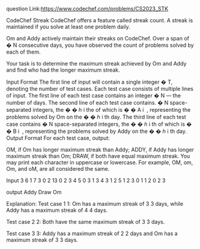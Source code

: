 question Link:https://www.codechef.com/problems/CS2023_STK 

CodeChef Streak
CodeChef offers a feature called streak count. A streak is maintained if you solve at least one problem daily.

Om and Addy actively maintain their streaks on CodeChef. Over a span of 
�
N consecutive days, you have observed the count of problems solved by each of them.

Your task is to determine the maximum streak achieved by Om and Addy and find who had the longer maximum streak.

Input Format
The first line of input will contain a single integer 
�
T, denoting the number of test cases.
Each test case consists of multiple lines of input.
The first line of each test case contains an integer 
�
N — the number of days.
The second line of each test case contains.
�
N space-separated integers, the
�
�
ℎ
i 
the 
  of which is 
�
�
A 
i
​
 , representing the problems solved by Om on the 
�
�
ℎ
i 
th
  day.
The third line of each test case contains 
�
N space-separated integers, the 
�
�
ℎ
i 
th
  of which is 
�
�
B 
i
​
 , representing the problems solved by Addy on the 
�
�
ℎ
i 
th
  day.
Output Format
For each test case, output:

OM, if Om has longer maximum streak than Addy;
ADDY, if Addy has longer maximum streak than Om;
DRAW, if both have equal maximum streak.
You may print each character in uppercase or lowercase. For example, OM, om, Om, and oM, are all considered the same.

Input
3
6
1 7 3 0 2 13
0 2 3 4 5 0
3
1 3 4
3 1 2
5
1 2 3 0 1
1 2 0 2 3

output 
Addy
Draw
Om

Explanation:
Test case 
1
1: Om has a maximum streak of 
3
3 days, while Addy has a maximum streak of 
4
4 days.

Test case 
2
2: Both have the same maximum streak of 
3
3 days.

Test case 
3
3: Addy has a maximum streak of 
2
2 days and Om has a maximum streak of 
3
3 days.
